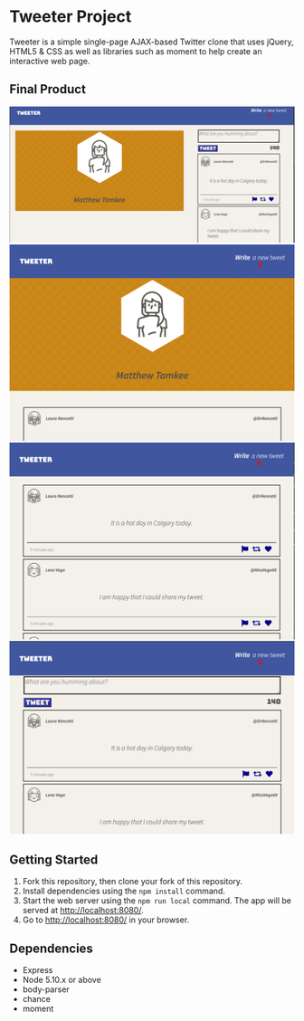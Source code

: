 # Tweeter Project

Tweeter is a simple single-page AJAX-based Twitter clone that uses jQuery, HTML5 & CSS as well as libraries such as moment to help create an interactive web page.

## Final Product

!["screenshot of desktop landing page"](https://github.com/nvTwistt/tweeter/blob/master/docs/largeHomePage.png)
!["screenshot of mobile landing page"](https://github.com/nvTwistt/tweeter/blob/master/docs/miniHomePage.png)
!["screenshot of tweets"](https://github.com/nvTwistt/tweeter/blob/master/docs/tweets.png)
!["screenshot of tweet area showing text area"](https://github.com/nvTwistt/tweeter/blob/master/docs/tweetText.png)

## Getting Started

1. Fork this repository, then clone your fork of this repository.
2. Install dependencies using the `npm install` command.
3. Start the web server using the `npm run local` command. The app will be served at <http://localhost:8080/>.
4. Go to <http://localhost:8080/> in your browser.

## Dependencies

- Express
- Node 5.10.x or above
- body-parser
- chance
- moment 
